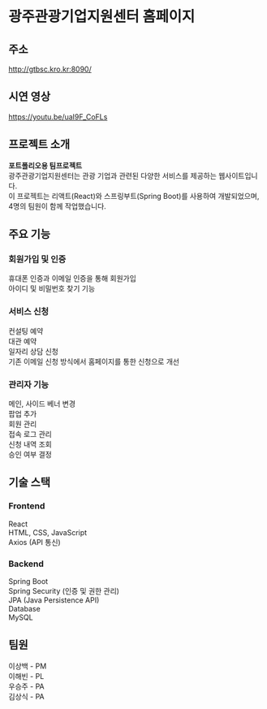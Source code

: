 # 광주관광기업지원센터 홈페이지

## 주소
http://gtbsc.kro.kr:8090/

## 시연 영상
https://youtu.be/uaI9F_CoFLs

## 프로젝트 소개
**포트폴리오용 팀프로젝트**  
광주관광기업지원센터는 관광 기업과 관련된 다양한 서비스를 제공하는 웹사이트입니다.  
이 프로젝트는 리액트(React)와 스프링부트(Spring Boot)를 사용하여 개발되었으며, 4명의 팀원이 함께 작업했습니다.

## 주요 기능
### 회원가입 및 인증
휴대폰 인증과 이메일 인증을 통해 회원가입  
아이디 및 비밀번호 찾기 기능  

### 서비스 신청
컨설팅 예약  
대관 예약  
일자리 상담 신청  
기존 이메일 신청 방식에서 홈페이지를 통한 신청으로 개선  

### 관리자 기능
메인, 사이드 베너 변경  
팝업 추가  
회원 관리  
접속 로그 관리  
신청 내역 조회  
승인 여부 결정  

## 기술 스택
### Frontend
React  
HTML, CSS, JavaScript  
Axios (API 통신)  
### Backend
Spring Boot  
Spring Security (인증 및 권한 관리)  
JPA (Java Persistence API)  
Database  
MySQL  

## 팀원
이상백 - PM  
이해빈 - PL  
우승주 - PA  
김상식 - PA  
